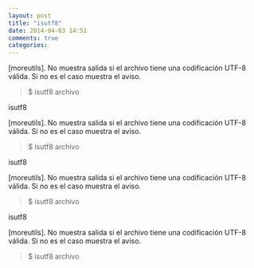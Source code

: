 ```yaml
---
layout: post
title: "isutf8"
date: 2014-04-03 14:51
comments: true
categories: 
---
```

[moreutils]. No muestra salida si el archivo tiene una codificación UTF-8 válida. Si no es el caso muestra el aviso.

>$ isutf8 archivo

isutf8

[moreutils]. No muestra salida si el archivo tiene una codificación UTF-8 válida. Si no es el caso muestra el aviso.

>$ isutf8 archivo

isutf8

[moreutils]. No muestra salida si el archivo tiene una codificación UTF-8 válida. Si no es el caso muestra el aviso.

>$ isutf8 archivo

isutf8

[moreutils]. No muestra salida si el archivo tiene una codificación UTF-8 válida. Si no es el caso muestra el aviso.

>$ isutf8 archivo

